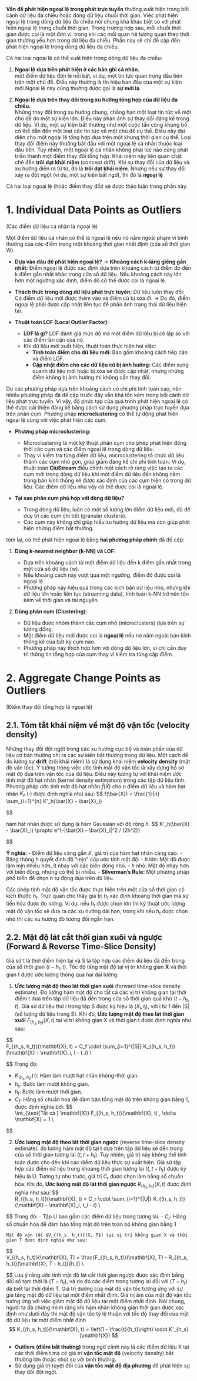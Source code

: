 **Vấn đề phát hiện ngoại lệ trong phát trực tuyến** thường xuất hiện trong bối cảnh dữ liệu đa chiều hoặc dòng dữ liệu chuỗi thời gian. Việc phát hiện ngoại lệ trong dòng dữ liệu đa chiều nói chung khá khác biệt so với phát hiện ngoại lệ trong chuỗi thời gian. Trong trường hợp sau, mỗi chuỗi thời gian được coi là một đơn vị, trong khi các mối quan hệ tương quan theo thời gian thường yếu hơn trong dữ liệu đa chiều. Phần này sẽ chỉ đề cập đến phát hiện ngoại lệ trong dòng dữ liệu đa chiều.

 Có hai loại ngoại lệ có thể xuất hiện trong dòng dữ liệu đa chiều:

1. **Ngoại lệ dựa trên phát hiện ở các bản ghi cá nhân.**  
    một điểm dữ liệu đơn lẻ nổi bật, ví dụ, một tin tức quan trọng đầu tiên trên một chủ đề. Điều này thường là tín hiệu ban đầu của một sự kiện mới.Ngoại lệ này cũng thường được gọi là **sự mới lạ**.
    
2. **Ngoại lệ dựa trên thay đổi trong xu hướng tổng hợp của dữ liệu đa chiều.**  
	 Những thay đổi trong xu hướng chung, chẳng hạn một loạt tin tức về một chủ đề do một sự kiện lớn. Điều này phản ánh sự thay đổi đáng kể trong dữ liệu.
    Ví dụ, một sự kiện bất thường như một cuộc tấn công khủng bố có thể dẫn đến một loạt các tin tức về một chủ đề cụ thể. Điều này đại diện cho một ngoại lệ tổng hợp dựa trên một khung thời gian cụ thể. Loại thay đổi điểm này thường bắt đầu với một ngoại lệ cá nhân thuộc loại đầu tiên. Tuy nhiên, một ngoại lệ cá nhân không phải lúc nào cũng phát triển thành một điểm thay đổi tổng hợp. Khái niệm này liên quan chặt chẽ đến **trôi dạt khái niệm** (concept drift). Khi sự thay đổi của dữ liệu và xu hướng diễn ra từ từ, đó là **trôi dạt khái niệm**. Nhưng nếu sự thay đổi xảy ra đột ngột (ví dụ, một sự kiện bất ngờ), thì đó là **ngoại lệ**
    
Cả hai loại ngoại lệ (hoặc điểm thay đổi) sẽ được thảo luận trong phần này.

# 1. Individual Data Points as Outliers
(Các điểm dữ liệu cá nhân là ngoại lệ)

Một điểm dữ liệu cá nhân có thể là ngoại lệ nếu nó nằm ngoài phạm vi bình thường của các điểm trong một khoảng thời gian nhất định (cửa sổ thời gian W).

- **Dựa vào đâu để phát hiện ngoại lệ?**
    -> **Khoảng cách k-láng giềng gần nhất:** Điểm ngoại lệ được xác định dựa trên khoảng cách từ điểm đó đến k điểm gần nhất khác trong cửa sổ dữ liệu. Nếu khoảng cách này lớn hơn một ngưỡng xác định, điểm đó có thể được coi là ngoại lệ.
    
- **Thách thức trong dòng dữ liệu phát trực tuyến:**
    Dữ liệu luôn thay đổi: Có điểm dữ liệu mới được thêm vào và điểm cũ bị xóa đi.
    -> Do đó, điểm ngoại lệ phải được cập nhật liên tục để phản ánh trạng thái dữ liệu hiện tại.
    
- **Thuật toán LOF (Local Outlier Factor):**
    - **LOF là gì?** LOF đánh giá mức độ mà một điểm dữ liệu bị cô lập so với các điểm lân cận của nó.
    - Khi dữ liệu mới xuất hiện, thuật toán thực hiện hai việc:
        - **Tính toán điểm cho dữ liệu mới:** Bao gồm khoảng cách tiếp cận và điểm LOF.
        - **Cập nhật điểm cho các dữ liệu cũ bị ảnh hưởng:** Các điểm xung quanh dữ liệu mới hoặc bị xóa sẽ được cập nhật, nhưng những điểm không bị ảnh hưởng thì không cần thay đổi.

Do các phương pháp dựa trên khoảng cách có chi phí tính toán cao, nên nhiều phương pháp đã đề cập trước đây vẫn khá tốn kém trong bối cảnh dữ liệu phát trực tuyến. Vì vậy, độ phức tạp của quá trình phát hiện ngoại lệ có thể được cải thiện đáng kể bằng cách sử dụng phương pháp trực tuyến dựa trên phân cụm. Phương pháp **microclustering** có thể tự động phát hiện ngoại lệ cùng với việc phát hiện các cụm.

- **Phương pháp microclustering:**
    - Microclustering là một kỹ thuật phân cụm cho phép phát hiện đồng thời các cụm và các điểm ngoại lệ trong dòng dữ liệu.
    - Thay vì kiểm tra từng điểm dữ liệu, microclustering tổ chức dữ liệu thành các cụm nhỏ gọn, giúp giảm đáng kể chi phí tính toán.
    Ví dụ, thuật toán **CluStream** điều chỉnh một cách rõ ràng việc tạo ra các cụm mới trong dòng dữ liệu khi một điểm dữ liệu đến không nằm trong bán kính thống kê được xác định của các cụm hiện có trong dữ liệu. Các điểm dữ liệu như vậy có thể được coi là ngoại lệ.
    
- **Tại sao phân cụm phù hợp với dòng dữ liệu?**
    - Trong dòng dữ liệu, luôn có một số lượng lớn điểm dữ liệu mới, đủ để duy trì các cụm chi tiết (granular clusters).
    - Các cụm này không chỉ giúp hiểu xu hướng dữ liệu mà còn giúp phát hiện những điểm bất thường.

tóm lại, có thể phát hiện ngoại lệ bằng **hai phương pháp chính** đã đề cập:

1. **Dùng k-nearest neighbor (k-NN) và LOF:**
    - Dựa trên khoảng cách từ một điểm dữ liệu đến k điểm gần nhất trong một cửa sổ dữ liệu (w).
    - Nếu khoảng cách này vượt quá một ngưỡng, điểm đó được coi là ngoại lệ.
    - Phương pháp này hiệu quả trong các kịch bản dữ liệu nhỏ, nhưng khi dữ liệu lớn hoặc liên tục (streaming data), tính toán k-NN trở nên tốn kém về thời gian và tài nguyên.
    
2. **Dùng phân cụm (Clustering):**
    - Dữ liệu được nhóm thành các cụm nhỏ (microclusters) dựa trên sự tương đồng.
    - Một điểm dữ liệu mới được coi là **ngoại lệ** nếu nó nằm ngoài bán kính thống kê của bất kỳ cụm nào.
    - Phương pháp này thích hợp hơn với dòng dữ liệu lớn, vì chỉ cần duy trì thông tin tổng hợp của cụm thay vì kiểm tra từng cặp điểm.

# 2. Aggregate Change Points as Outliers
(Điểm thay đổi tổng hợp là ngoại lệ)
## 2.1. Tóm tắt khái niệm về mật độ vận tốc (velocity density)
Những thay đổi đột ngột trong các xu hướng cục bộ và toàn phần của dữ liệu cơ bản thường chỉ ra các sự kiện bất thường trong dữ liệu. Một cách để đo lường sự **drift** (trôi khái niệm) là sử dụng khái niệm **velocity density** (mật độ vận tốc). Ý tưởng trong việc ước tính mật độ vận tốc là xây dựng hồ sơ mật độ dựa trên vận tốc của dữ liệu. Điều này tương tự với khái niệm ước tính mật độ hạt nhân (kernel density estimation) trong các tập dữ liệu tĩnh.
	Phương pháp ước tính mật độ hạt nhân $\bar{f}(\bar{X})$ cho $n$ điểm dữ liệu và hàm hạt nhân $K_h ^′(⋅)$ được định nghĩa như sau:
$$
	f(\bar{X}) = \frac{1}{n} \sum_{i=1}^{n} K'_h(\bar{X} - \bar{X}_i)

$$

hàm hạt nhân được sử dụng là hàm Gaussian với độ rộng $h$.
$$
K'_h(\bar{X} - \bar{X}_i) \propto e^{-\|\bar{X} - \bar{X}_i\|^2 / (2h^2)}


$$

**Ý nghĩa:**
	- Điểm dữ liệu càng gần $X$, giá trị của hàm hạt nhân càng cao.
    - Băng thông $h$ quyết định độ "mịn" của ước tính mật độ:
        - $h$ lớn: Mật độ được làm mịn nhiều hơn, ít nhạy với các biến động nhỏ.
        - $h$ nhỏ: Mật độ nhạy hơn với biến động, nhưng có thể bị nhiễu.
        - **Silverman’s Rule:** Một phương pháp phổ biến để chọn $h$ tự động dựa trên dữ liệu.
        
Các phép tính mật độ vận tốc được thực hiện trên một cửa sổ thời gian có kích thước $h_t​$. Trực quan cho thấy giá trị $h_t$​ xác định khoảng thời gian mà sự tiến hóa được đo lường.
	Ví dụ: nếu $h_t$ được chọn lớn thì kỹ thuật ước lượng mật độ vận tốc sẽ đưa ra các xu hướng dài hạn, trong khi nếu $h_t$ được chọn nhỏ thì các xu hướng đó tương đối ngắn hạn. 

## 2.2. Mật độ lát cắt thời gian xuôi và ngược (Forward & Reverse Time-Slice Density)

Giả sử t là thời điểm hiện tại và S là tập hợp các điểm dữ liệu đã đến trong cửa sổ thời gian $(t−h_t, t)$. Tốc độ tăng mật độ tại vị trí không gian $\mathbf{X}$ và thời gian t được ước lượng thông qua hai đại lượng:

1. **Ước lượng mật độ theo lát thời gian xuôi** (forward time-slice density estimate).
	Đo lường hàm mật độ cho tất cả các vị trí không gian tại thời điểm t dựa trên tập dữ liệu đã đến trong cửa sổ thời gian quá khứ $(t−h_t, t)$.
	Giả sử dữ liệu thứ i trong tập S được ký hiệu là $(X_i,t_i)$, với i từ 1 đến |S| (số lượng dữ liệu trong S). Khi đó, **Ước lượng mật độ theo lát thời gian xuôi** $F_{(h_s, h_t)}(X,t)$ tại vị trí không gian X và thời gian t được định nghĩa như sau:

$$
\
F_{(h_s, h_t)}(\mathbf{X}, t) = C_f \cdot \sum_{i=1}^{|S|} K_{(h_s, h_t)}(\mathbf{X} - \mathbf{X}_i, t - t_i)
\

$$
Trong đó:

- $K_{(h_s, h_t)}(⋅)$: Hàm làm mượt hạt nhân không-thời gian.
- $h_s$​: Bước làm mượt không gian.
- $h_t​:$ Bước làm mượt thời gian.
- $C_f$​: Hằng số chuẩn hóa để đảm bảo tổng mật độ trên không gian bằng 1, được định nghĩa bởi:
$$
\
\int_{\text{Tất cả } \mathbf{X}} F_{(h_s, h_t)}(\mathbf{X}, t) \, \delta \mathbf{X} = 1
\

$$

 2. **Ước lượng mật độ theo lát thời gian ngược** (reverse time-slice density estimate).
	đo lường hàm mật độ tại t dựa trên tập dữ liệu sẽ đến trong cửa sổ thời gian tương lai 
	$(t, t+h_t)$. Tuy nhiên, giá trị này không thể tính toán được cho đến khi các điểm dữ liệu thực sự xuất hiện.
	Giả sử tập hợp các điểm dữ liệu trong khoảng thời gian tương lai $(t, t+h_t)$ được ký hiệu là U. Tương tự như trước, giá trị $C_r$ được chọn làm hằng số chuẩn hóa.
	Khi đó, **Ước lượng mật độ lát thời gian ngược** $R_{(h_s, h_t)}(X, t)$ được định nghĩa như sau:
$$
	\
R_{(h_s, h_t)}(\mathbf{X}, t) = C_r \cdot \sum_{i=1}^{|U|} K_{(h_s, h_t)}(\mathbf{X} - \mathbf{X}_i, t_i - t)
\

$$
		Trong đó:
		- Tập U bao gồm các điểm dữ liệu trong tương lai.
		- $C_r​$: Hằng số chuẩn hóa để đảm bảo tổng mật độ trên toàn bộ không gian bằng 1 
		
	Mật độ vận tốc $V_{(h_s, h_t)}(X, T$) tại vị trí không gian X và thời gian T được định nghĩa như sau:
$$
	\
V_{(h_s, h_t)}(\mathbf{X}, T) = \frac{F_{(h_s, h_t)}(\mathbf{X}, T) - R_{(h_s, h_t)}(\mathbf{X}, T - h_t)}{h_t}
\

$$
	Lưu ý rằng ước tính mật độ lát cắt thời gian ngược được xác định bằng đối số tạm thời là     $(T − h_t)$, và do đó các điểm trong tương lai đối với $(T − h_t)$ đã biết tại thời điểm T. Giá trị dương của mật độ vận tốc tương ứng với sự gia tăng mật độ dữ liệu tại một điểm nhất định. Giá trị âm của mật độ vận tốc tương ứng với việc giảm mật độ dữ liệu tại một điểm nhất định. Nói chung, người ta đã chứng minh rằng khi hàm nhân không gian thời gian được xác định như dưới đây thì mật độ vận tốc tỷ lệ thuận với tốc độ thay đổi của mật độ dữ liệu tại một điểm nhất định
$$
	K_{(h_s, h_t)}(\mathbf{X}, t) = \left(1 - \frac{t}{h_t}\right) \cdot K'_{h_s}(\mathbf{X})
$$

- **Outliers (điểm bất thường)** trong ngữ cảnh này là các điểm dữ liệu X tại các thời điểm t mà có giá trị **vận tốc mật độ** (velocity density) bất thường lớn (hoặc nhỏ) so với bình thường.
- Sử dụng giá trị tuyệt đối của **vận tốc mật độ địa phương** để phát hiện sự thay đổi đột ngột.
